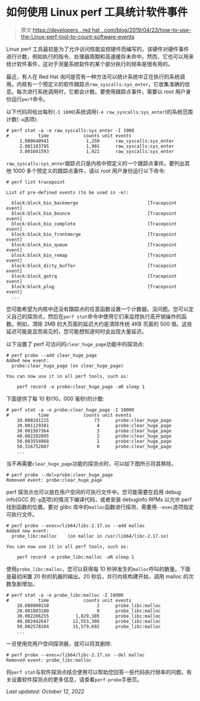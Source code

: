# 如何使用 Linux perf 工具统计软件事件

> 原文:[https://developers . red hat . com/blog/2019/04/23/how-to-use-the-Linux-perf-tool-to-count-software-events](https://developers.redhat.com/blog/2019/04/23/how-to-use-the-linux-perf-tool-to-count-software-events)

Linux perf 工具最初是为了允许访问性能监控硬件而编写的，该硬件对硬件事件进行计数，例如执行的指令、处理器周期和高速缓存未命中。然而，它也可以用来统计软件事件，这对于测量系统软件的某个部分执行的频率是很有用的。

最近，有人在 Red Hat 询问是否有一种方法可以统计系统中正在执行的系统调用。内核有一个预定义的软件跟踪点`raw_syscalls:sys_enter`，它收集准确的信息。每次进行系统调用时，它都会计数。要使用跟踪点事件，需要以 root 用户身份运行`perf`命令。

以下代码将给出每秒(`-I 1000`)系统调用(`-e raw_syscalls:sys_enter`)的系统范围计数(`-a`选项):

```
# perf stat -a -e raw_syscalls:sys_enter -I 1000
#           time             counts unit events
     1.000640941              1,250      raw_syscalls:sys_enter                                      
     2.001183785              1,901      raw_syscalls:sys_enter                                      
     3.001601593              1,922      raw_syscalls:sys_enter   

```

`raw_syscalls:sys_enter`跟踪点只是内核中预定义的一个跟踪点事件。要列出其他 1000 多个预定义的跟踪点事件，请以 root 用户身份运行以下命令:

```
# perf list tracepoint

List of pre-defined events (to be used in -e):

  block:block_bio_backmerge                          [Tracepoint event]
  block:block_bio_bounce                             [Tracepoint event]
  block:block_bio_complete                           [Tracepoint event]
  block:block_bio_frontmerge                         [Tracepoint event]
  block:block_bio_queue                              [Tracepoint event]
  block:block_bio_remap                              [Tracepoint event]
  block:block_dirty_buffer                           [Tracepoint event]
  block:block_getrq                                  [Tracepoint event]
  block:block_plug                                   [Tracepoint event]
  ...

```

您可能希望为内核中还没有跟踪点的任意函数设置一个计数器。没问题。您可以定义自己的探测点，然后在`perf stat`命令中使用它们来监控执行高开销操作的函数。例如，清除 2MB 的大页面的延迟大约是清除传统 4KB 页面的 500 倍。这些延迟可能是显而易见的，您可能想知道何时会出现大量延迟。

以下设置了 perf 可访问的`clear_huge_page`功能中的探测点:

```
# perf probe --add clear_huge_page
Added new event:
  probe:clear_huge_page (on clear_huge_page)

You can now use it in all perf tools, such as:

	perf record -e probe:clear_huge_page -aR sleep 1

```

下面提供了每 10 秒(10，000 毫秒)的计数:

```
# perf stat -a -e probe:clear_huge_page -I 10000
#           time             counts unit events
    10.000241215                 73      probe:clear_huge_page                                       
    20.001129381                  4      probe:clear_huge_page                                       
    30.001567364                  3      probe:clear_huge_page                                       
    40.002202895                  2      probe:clear_huge_page                                       
    50.003554968                  1      probe:clear_huge_page                                       
    50.316752807                  0      probe:clear_huge_page
    ...

```

当不再需要`clear_huge_page`功能的探测点时，可以如下图所示将其移除。

```
# perf probe --del=probe:clear_huge_page
Removed event: probe:clear_huge_page

```

perf 探测点也可以放在用户空间的可执行文件中。您可能需要在启用 debug info(GCC 的`-g`选项)的情况下编译代码，或者安装 debuginfo RPMs 以允许 perf 找到函数的位置。要对 glibc 库中的`malloc`函数进行探测，需要用`--exec`选项指定可执行文件。

```
# perf probe --exec=/lib64/libc-2.17.so --add malloc
Added new event:
  probe_libc:malloc    (on malloc in /usr/lib64/libc-2.17.so)

You can now use it in all perf tools, such as:

	perf record -e probe_libc:malloc -aR sleep 1

```

使用`probe_libc:malloc`，您可以获得每 10 秒钟发生的`malloc`呼叫的数量。下面是最初闲置 20 秒的机器的输出。20 秒后，并行内核构建开始，调用 malloc 的次数急剧增加。

```
# perf stat -a -e probe_libc:malloc -I 10000
#           time             counts unit events
    10.000900150                  2      probe_libc:malloc                                           
    20.001803180                  0      probe_libc:malloc                                           
    30.002286255          1,829,385      probe_libc:malloc                                           
    40.002442647         12,553,306      probe_libc:malloc                                           
    50.002578104         15,579,692      probe_libc:malloc
    ...

```

一旦使用完用户空间探测器，就可以将其删除:

```
# perf probe --exec=/lib64/libc-2.17.so --del malloc
Removed event: probe_libc:malloc

```

将`perf stat`与软件探测点结合使用可以帮助您回答一些代码执行频率的问题。有关设置软件探测点的更多信息，请查看`perf-probe`手册页。

*Last updated: October 12, 2022*